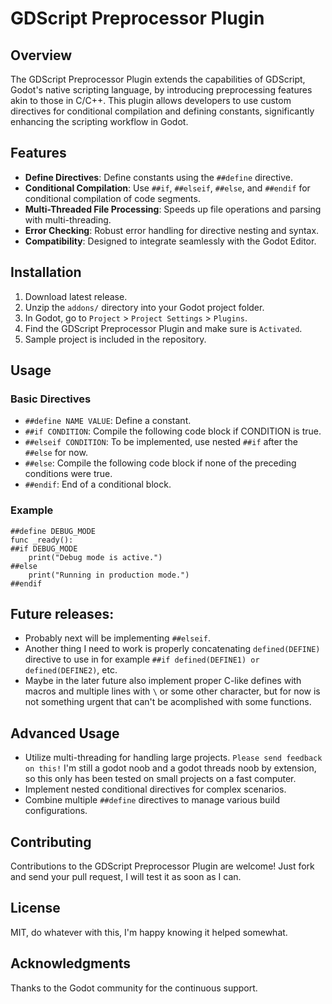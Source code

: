 # GDScript Preprocessor Plugin

## Overview
The GDScript Preprocessor Plugin extends the capabilities of GDScript, Godot's native scripting language, by introducing preprocessing features akin to those in C/C++. This plugin allows developers to use custom directives for conditional compilation and defining constants, significantly enhancing the scripting workflow in Godot.

## Features
- **Define Directives**: Define constants using the `##define` directive.
- **Conditional Compilation**: Use `##if`, `##elseif`, `##else`, and `##endif` for conditional compilation of code segments.
- **Multi-Threaded File Processing**: Speeds up file operations and parsing with multi-threading.
- **Error Checking**: Robust error handling for directive nesting and syntax.
- **Compatibility**: Designed to integrate seamlessly with the Godot Editor.

## Installation
1. Download latest release.
2. Unzip the `addons/` directory into your Godot project folder.
3. In Godot, go to `Project` > `Project Settings` > `Plugins`.
4. Find the GDScript Preprocessor Plugin and make sure is `Activated`.
5. Sample project is included in the repository.

## Usage
### Basic Directives
- `##define NAME VALUE`: Define a constant.
- `##if CONDITION`: Compile the following code block if CONDITION is true.
- `##elseif CONDITION`: To be implemented, use nested `##if` after the `##else` for now.
- `##else`: Compile the following code block if none of the preceding conditions were true.
- `##endif`: End of a conditional block.

### Example
```gdscript
##define DEBUG_MODE
func _ready():
##if DEBUG_MODE
    print("Debug mode is active.")
##else
    print("Running in production mode.")
##endif
```

## Future releases:
- Probably next will be implementing `##elseif`.
- Another thing I need to work is properly concatenating `defined(DEFINE)` directive to use in for example `##if defined(DEFINE1) or defined(DEFINE2)`, etc.
- Maybe in the later future also implement proper C-like defines with macros and multiple lines with `\` or some other character, but for now is not something urgent that can't be acomplished with some functions.

## Advanced Usage
- Utilize multi-threading for handling large projects. `Please send feedback on this!` I'm still a godot noob and a godot threads noob by extension, so this only has been tested on small projects on a fast computer.
- Implement nested conditional directives for complex scenarios.
- Combine multiple `##define` directives to manage various build configurations.

## Contributing
Contributions to the GDScript Preprocessor Plugin are welcome! Just fork and send your pull request, I will test it as soon as I can.

## License
MIT, do whatever with this, I'm happy knowing it helped somewhat.

## Acknowledgments
Thanks to the Godot community for the continuous support.

